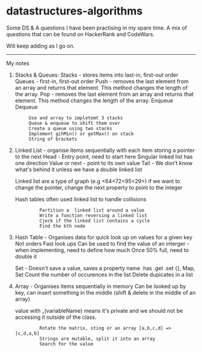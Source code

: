 # datastructures-algorithms

Some DS & A questions I have been practising in my spare time.
A mix of questions that can be found on HackerRank and CodeWars.

Will keep adding as I go on.

--------------------------------------------------------------------------------------------------------------------

My notes

1. Stacks & Queues:
Stacks - stores items into last-in, first-out order
Queues - first-in, first-out order
    Push - removes the last element from an array and returns that element.
            This method changes the length of the  array.
    Pop - removes the last element from an array and returns that element.
            This method changes the length of the array.
    Enqueue
    Dequeue

            Use and array to impletemt 3 stacks
            Queue & enqueue to shift them over
            Create a queue using two stacks
            Implement gihMin() or getMax() on stack
            String of brackets

2. Linked List - organise items sequentially with each item storing a pointer to the next
    Head - Entry point, need to start here
    Singular linked list has one direction
    Value or next - point to its own value
    Tail - We don't know what's behind it unless we have a double linked list

    Linked list are a type of graph
    (e.g <64<72<95<29>) if we want to change the pointer, change the next property to point to the integer

    Hash tables often used linked list to handle collisions

                Partition a  linked list around a value
                Write a function reversing a linked list
                Cjeck if the linked list contains a cycle
                Find the kth node  

3. Hash Table - Organises data for quick look up on values for a given key
    Not orders
    Fast look ups
    Can be used to find the value of an interger - when implementing, need to define how much
    Once 50% full, need to double it

    Set - Doesn't save a value, saves a property name
    .has .get .set
    {}, Map, Set
                Count the number of occurences in the list
                Delete dupicates in a list

4. Array - Organises items sequentially in memory
    Can be looked up by key, can insert something in the middle (shift & delete in the middle of an array)

    value with _(variableName) means it's private and we should not be accessing it outside of the class.

                Rotate the matrix, sting or an array [a,b,c,d] => [c,d,a,b]
                Strings are mutable, split it into an array
                Search for the value
